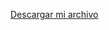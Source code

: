 <a href="https://github.com/keneth778/TAREA/raw/refs/heads/main/Gestion_de_tareas/src/DESCARGAS/Gestion_de_tareas.jar" download="Gestion_de_tareas.jar">Descargar mi archivo</a>
